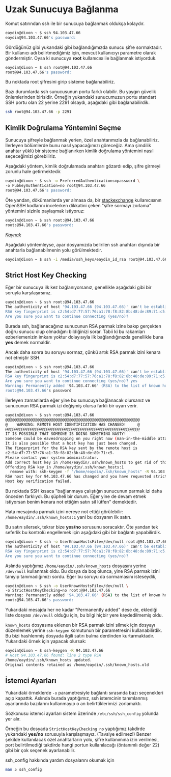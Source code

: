 # Uzak Sunucuya Bağlanma

Komut satırından ssh ile bir sunucuya bağlanmak oldukça kolaydır.

```bash
eaydin@dixon ~ $ ssh 94.103.47.66
eaydin@94.103.47.66's password: 
```

Gördüğünüz gibi yukarıdaki gibi bağlandığımızda sunucu şifre sormaktadır. Bir kullanıcı adı belirtmediğimiz için, mevcut kullanıcıyı parametre olarak göndermiştir. Oysa ki sunucuya **root** kullanıcısı ile bağlanmak istiyorduk.

```bash
eaydin@dixon ~ $ ssh root@94.103.47.66
root@94.103.47.66's password:
```

Bu noktada root şifresini girip sisteme bağlanabiliriz.

Bazı durumlarda ssh sunucusunun portu farklı olabilir. Bu yaygın güvelik önlemlerinden birisidir. Örneğin yukarıdaki sunucumuzun portu standart SSH portu olan 22 yerine 2291 olsaydı, aşağıdaki gibi bağlanabilirdik.

```bash
ssh root@94.103.47.66 -p 2291
```

## Kimlik Doğrulama Yöntemini Seçme

Sunucuya şifreyle bağlanmak yerien, özel anahtarımızla da bağlanabiliriz. İlerleyen bölümlerde bunu nasıl yapacağımızı göreceğiz. Ama şimdilik anahtar yüklü bir sisteme bağlanırken kimlik doğrulama yöntemini nasıl seçeceğimizi görebiliriz.

Aşağıdaki yöntem, kimlik doğrulamada anahtarı gözardı edip, şifre girmeyi zorunlu hale getirmektedir.

```bash
eaydin@dixon ~ $ ssh -o PreferredAuthentications=password \
-o PubkeyAuthentication=no root@94.103.47.66
root@94.103.47.66's password: 
```

Öte yandan, dökümanlarda yer almasa da, bir [stackexchange](http://stackexchange.com) kullanıcısının OpenSSH kodlarını incelerken dikkatini çeken "şifre sormayı zorlama" yöntemini sizinle paylaşmak istiyoruz:

```bash
eaydin@dixon ~ $ ssh root:@94.103.47.66
root:@94.103.47.66's password:
```
[*Kaynak*](http://unix.stackexchange.com/a/124582)


Aşağıdaki yöntemleyse, ayar dosyamızda belirilen ssh anahtarı dışında bir anahtarla bağlanabilmenin yolu görülmektedir.

```bash
eaydin@dixon ~ $ ssh -i /media/ssh_keys/eaydin_id_rsa root@94.103.47.66
```

## Strict Host Key Checking

Eğer bir sunucuya ilk kez bağlanıyorsanız, genellikle aşağıdaki gibi bir soruyla karşılaşırsınız.

```bash
eaydin@dixon ~ $ ssh root:@94.103.47.66
The authenticity of host '94.103.47.66 (94.103.47.66)' can't be established.
RSA key fingerprint is c2:54:d7:77:57:76:a1:78:f8:82:8b:48:de:89:71:c5.
Are you sure you want to continue connecting (yes/no)? 
```

Burada ssh, bağlanacağınız sunucunun RSA parmak izine bakıp gerçekten doğru sunucu olup olmadığını bildiğinizi sorar. Tabii ki bu rakamları ezberlemenizin imkanı yoktur dolayısıyla ilk bağlandığınızda genellikle buna **yes** demek normaldir.

Ancak daha sonra bu soruyu sormaz, çünkü artık RSA parmak izini kenara not etmiştir SSH. 

```bash
eaydin@dixon ~ $ ssh root:@94.103.47.66
The authenticity of host '94.103.47.66 (94.103.47.66)' can't be established.
RSA key fingerprint is c2:54:d7:77:57:76:a1:78:f8:82:8b:48:de:89:71:c5.
Are you sure you want to continue connecting (yes/no)? yes
Warning: Permanently added '94.103.47.66' (RSA) to the list of known hosts.
root:@94.103.47.66's password
```

İlerleyen zamanlarda eğer yine bu sunucuya bağlanacak olursanız ve sunucunun RSA parmak izi değişmiş olursa farklı bir uyarı verir.

```bash
eaydin@dixon ~ $ ssh root:@94.103.47.66
@@@@@@@@@@@@@@@@@@@@@@@@@@@@@@@@@@@@@@@@@@@@@@@@@@@@@@@@@@@
@    WARNING: REMOTE HOST IDENTIFICATION HAS CHANGED!     @
@@@@@@@@@@@@@@@@@@@@@@@@@@@@@@@@@@@@@@@@@@@@@@@@@@@@@@@@@@@
IT IS POSSIBLE THAT SOMEONE IS DOING SOMETHING NASTY!
Someone could be eavesdropping on you right now (man-in-the-middle attack)!
It is also possible that a host key has just been changed.
The fingerprint for the RSA key sent by the remote host is
c2:54:d7:77:57:76:a1:78:f8:82:8b:48:de:89:71:c5.
Please contact your system administrator.
Add correct host key in /home/eaydin/.ssh/known_hosts to get rid of this message.
Offending RSA key in /home/eaydin/.ssh/known_hosts:1
  remove with: ssh-keygen -f "/home/eaydin/.ssh/known_hosts" -R 94.103.47.66
RSA host key for 94.103.47.66 has changed and you have requested strict checking.
Host key verification failed.
```

Bu noktada SSH kısaca "bağlanmaya çalıştığın sunucunun parmak izi daha önceden farklıydı. Bu şüpheli bir durum. Eğer yine de devam etmek istiyorsan benim kenara not ettiğim satırı sil lütfen" demektedir.

Hata mesajında parmak izini nereye not ettiği görülebilir: ```/home/eaydin/.ssh/known_hosts:1``` yani bu dosyanın ilk satırı.

Bu satırı silersek, tekrar bize **yes/no** sorusunu soracaktır. Öte yandan tek seferlik bu kontrolü engellemek için aşağıdaki gibi bir bağlantı yapabilirdik.

```bash
eaydin@dixon ~ $ ssh -o UserKnownHostsFile=/dev/null root:@94.103.47.66
The authenticity of host '94.103.47.66 (94.103.47.66)' can't be established.
RSA key fingerprint is c2:54:d7:77:57:76:a1:78:f8:82:8b:48:de:89:71:c5.
Are you sure you want to continue connecting (yes/no)? 
```

Aslında yaptığımız ```/home/eaydin/.ssh/known_hosts``` dosyasını yerine ```/dev/null``` kullanmak oldu. Bu dosya da boş olunca, yine RSA parmak izini tanıyıp tanımadığımızı sordu. Eğer bu soruyu da sormamasını isteseydik,

```bash
eaydin@dixon ~ $ ssh -o UserKnownHostsFile=/dev/null \
-o StrictHostKeyChecking=no root:@94.103.47.66
Warning: Permanently added '94.103.47.66' (RSA) to the list of known hosts.
root:@94.103.47.66's password: 
```

Yukarıdaki mesajda her ne kadar "Permanently added" dese de, eklediği liste dosyası ```/dev/null``` olduğu için, bu bilgi hiçbir yere kaydedilmemiş oldu.

```known_hosts``` dosyasına eklenen bir RSA parmak izini silmek için dosyayı düzenlemek yerine ```ssh-keygen``` komutunun bir parametresini kullanabilirdik. Bu bizi hashlenmiş dosyada ilgili satırı bulma derdinden kurtarmaktadır. Yukarıdaki örnek için yapacak olursak:

```bash
eaydin@dixon ~ $ ssh-keygen -R 94.103.47.66
# Host 94.103.47.66 found: line 2 type RSA
/home/eaydin/.ssh/known_hosts updated.
Original contents retained as /home/eaydin/.ssh/known_hosts.old
```

## İstemci Ayarları

Yukarıdaki örneklerde ```-o``` parametresiyle bağlantı sırasında bazı seçenekleri açıp kapattık. Aslında burada yaptığımız, ssh istemcinin tanımlanmış ayarlarında bazılarını kullanmayıp o an belirttiklerimizi zorlamaktı.

Sözkonusu istemci ayarları sistem üzerinde ```/etc/ssh/ssh_config``` yolunda yer alır.

Örneğin bu dosyada ```StrictHostKeyChecking no``` yaptığımız takdirde yukarıdaki **yes/no** sorusuyla karşılaşmayız. (Tavsiye edilmez!) Benzer şekilde kullanılacak özel anahtarların yolu, şifre kullanımına izin verilmesi, port belirtilmediği takdirde hangi portun kullanılacağı (öntanımlı değer 22) gibi bir çok seçenek ayarlanabilir.

ssh_config hakkında yardım dosyalarını okumak için

```bash
man 5 ssh_config
```
